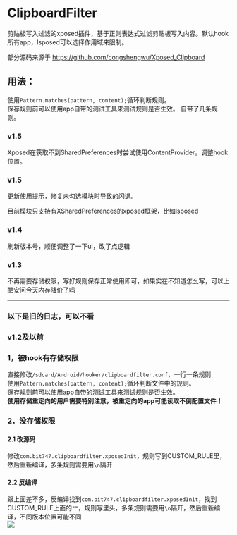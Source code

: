 # ClipboardFilter
剪贴板写入过滤的xposed插件，基于正则表达式过滤剪贴板写入内容。默认hook所有app，lsposed可以选择作用域来限制。

部分源码来源于 https://github.com/congshengwu/Xposed_Clipboard 
 
## 用法：
使用`Pattern.matches(pattern, content);`循环判断规则。  
保存规则前可以使用app自带的测试工具来测试规则是否生效。 
自带了几条规则。
### v1.5

Xposed在获取不到SharedPreferences时尝试使用ContentProvider。调整hook位置。

### v1.5

更新使用提示，修复未勾选模块时导致的闪退。

目前模块只支持有XSharedPreferences的xposed框架，比如lsposed

### v1.4

刷新版本号，顺便调整了一下ui，改了点逻辑

### v1.3

不再需要存储权限，写好规则保存正常使用即可，如果实在不知道怎么写，可以上酷安问[今天内存降价了吗](http://www.coolapk.com/u/855305)

 --- 
### 以下是旧的日志，可以不看 
### v1.2及以前 
### 1，被hook有存储权限 
直接修改`/sdcard/Android/hooker/clipboardfilter.conf`，一行一条规则   
使用`Pattern.matches(pattern, content);`循环判断文件中的规则。  
保存规则前可以使用app自带的测试工具来测试规则是否生效。  
**使用存储重定向的用户需要特别注意，被重定向的app可能读取不倒配置文件！**  

### 2，没存储权限
#### 2.1 改源码
修改`com.bit747.clipboardfilter.xposedInit`，规则写到CUSTOM_RULE里，然后重新编译，多条规则需要用`\n`隔开  
#### 2.2 反编译
跟上面差不多，反编译找到`com.bit747.clipboardfilter.xposedInit`，找到CUSTOM_RULE上面的`""`，规则写里头，多条规则需要用`\n`隔开，然后重新编译，不同版本位置可能不同  
![](./res/微信图片_20210811095518.png)
